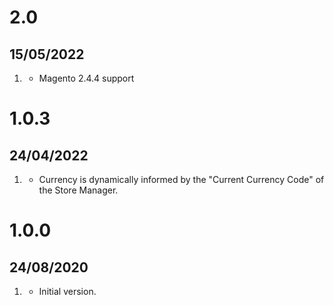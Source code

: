 # 2.0
## 15/05/2022
1. [](#new)
   * Magento 2.4.4 support
   
# 1.0.3
## 24/04/2022
1. [](#changed)
   * Currency is dynamically informed by the "Current Currency Code" of the Store Manager.
   
# 1.0.0
## 24/08/2020

1. [](#new)
    * Initial version.